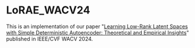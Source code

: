 # LoRAE_WACV24

This is an implementation of our paper "[Learning Low-Rank Latent Spaces with Simple Deterministic Autoencoder: Theoretical and Empirical Insights]([url](https://arxiv.org/abs/2310.16194)https://arxiv.org/abs/2310.16194)" published in IEEE/CVF WACV 2024.
